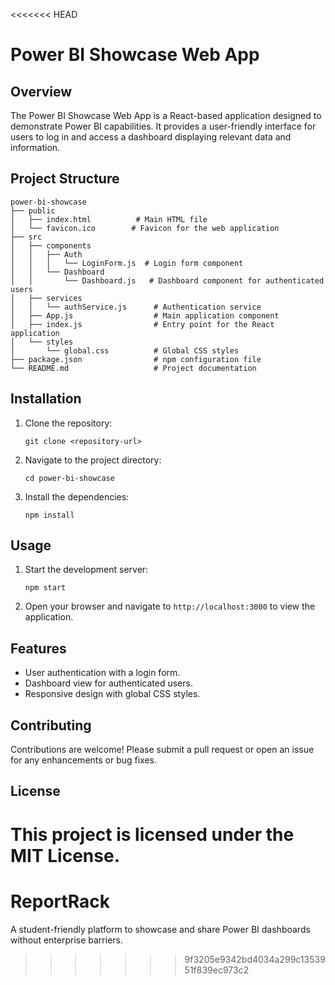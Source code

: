 <<<<<<< HEAD
# Power BI Showcase Web App

## Overview
The Power BI Showcase Web App is a React-based application designed to demonstrate Power BI capabilities. It provides a user-friendly interface for users to log in and access a dashboard displaying relevant data and information.

## Project Structure
```
power-bi-showcase
├── public
│   ├── index.html          # Main HTML file
│   └── favicon.ico        # Favicon for the web application
├── src
│   ├── components
│   │   ├── Auth
│   │   │   └── LoginForm.js  # Login form component
│   │   └── Dashboard
│   │       └── Dashboard.js   # Dashboard component for authenticated users
│   ├── services
│   │   └── authService.js      # Authentication service
│   ├── App.js                  # Main application component
│   ├── index.js                # Entry point for the React application
│   └── styles
│       └── global.css          # Global CSS styles
├── package.json                # npm configuration file
└── README.md                   # Project documentation
```

## Installation
1. Clone the repository:
   ```
   git clone <repository-url>
   ```
2. Navigate to the project directory:
   ```
   cd power-bi-showcase
   ```
3. Install the dependencies:
   ```
   npm install
   ```

## Usage
1. Start the development server:
   ```
   npm start
   ```
2. Open your browser and navigate to `http://localhost:3000` to view the application.

## Features
- User authentication with a login form.
- Dashboard view for authenticated users.
- Responsive design with global CSS styles.

## Contributing
Contributions are welcome! Please submit a pull request or open an issue for any enhancements or bug fixes.

## License
This project is licensed under the MIT License.
=======
# ReportRack
A student-friendly platform to showcase and share Power BI dashboards without enterprise barriers.
>>>>>>> 9f3205e9342bd4034a299c1353951f839ec973c2
